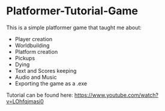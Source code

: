 # Platformer-Tutorial-Game
This is a simple platformer game that taught me about:
- Player creation
- Worldbuilding
- Platform creation
- Pickups
- Dying
- Text and Scores keeping
- Audio and Music
- Exporting the game as a .exe

Tutorial can be found here:
https://www.youtube.com/watch?v=LOhfqjmasi0
